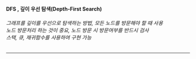 <h4> DFS , 깊이 우선 탐색(Depth-First Search)</h4>
<h6>그래프를 깊이를 우선으로 탐색하는 방법, 모든 노드를 방문해야 할 때 사용
<br>노드 방문처리 하는 것이 중요, 노드 방문 시 방문여부를 반드시 검사
<br>스택, 큐, 재귀함수를 사용하여 구현 가능</h6>           
<hr>

